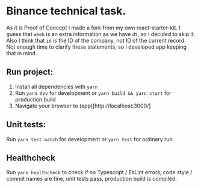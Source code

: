 # Binance technical task.

As it is Proof of Concept I made a fork from my own react-starter-kit.
I guess that `week` is an extra information as we have `dt`, so I decided to skip it.
Also I think that `id` is the ID of the company, not ID of the current record.
Not enough time to clarify these statements, so I developed app keeping that in mind.

## Run project:
1. Install all dependencies with `yarn`
2. Run `yarn dev` for development or `yarn build && yarn start` for production build
3. Navigate your browser to (app)[http://localhost:3000/]


## Unit tests:
Run `yarn test:watch` for development or `yarn test` for ordinary run.


## Healthcheck
Run `yarn healthcheck` to check if no Typescript / EsLint errors, code style / commit names are fine, unit tests pass, production build is compiled.
